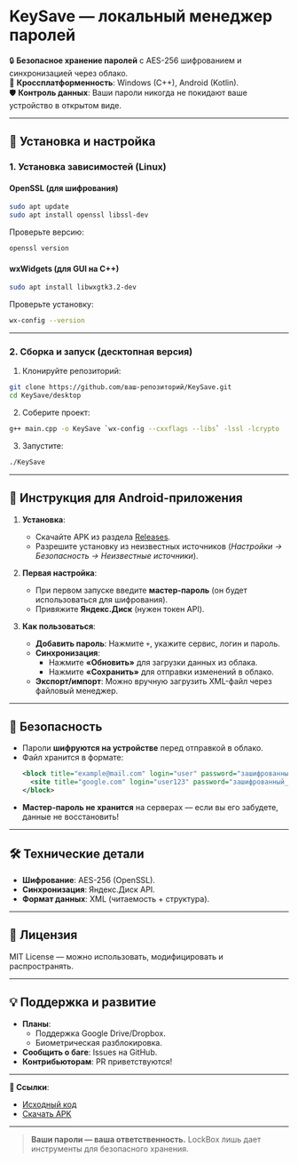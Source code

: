 # **KeySave — локальный менеджер паролей**  

🔒 **Безопасное хранение паролей** с AES-256 шифрованием и синхронизацией через облако.  
📱 **Кроссплатформенность**: Windows (C++), Android (Kotlin).  
🛡️ **Контроль данных**: Ваши пароли никогда не покидают ваше устройство в открытом виде.  

---

## **🚀 Установка и настройка**  

### **1. Установка зависимостей (Linux)**  

#### **OpenSSL (для шифрования)**  
```bash
sudo apt update
sudo apt install openssl libssl-dev
```  
Проверьте версию:  
```bash
openssl version
```  

#### **wxWidgets (для GUI на C++)**  
```bash
sudo apt install libwxgtk3.2-dev
```  
Проверьте установку:  
```bash
wx-config --version
```  

---

### **2. Сборка и запуск (десктопная версия)**  
1. Клонируйте репозиторий:  
```bash
git clone https://github.com/ваш-репозиторий/KeySave.git
cd KeySave/desktop
```  
2. Соберите проект:  
```bash
g++ main.cpp -o KeySave `wx-config --cxxflags --libs` -lssl -lcrypto
```  
3. Запустите:  
```bash
./KeySave
```  

---

## **📱 Инструкция для Android-приложения**  

1. **Установка**:  
   - Скачайте APK из раздела [Releases](https://github.com/ваш-репозиторий/KeySave/releases).  
   - Разрешите установку из неизвестных источников (*Настройки → Безопасность → Неизвестные источники*).  

2. **Первая настройка**:  
   - При первом запуске введите **мастер-пароль** (он будет использоваться для шифрования).  
   - Привяжите **Яндекс.Диск** (нужен токен API).  

3. **Как пользоваться**:  
   - **Добавить пароль**: Нажмите `+`, укажите сервис, логин и пароль.  
   - **Синхронизация**:  
     - Нажмите **«Обновить»** для загрузки данных из облака.  
     - Нажмите **«Сохранить»** для отправки изменений в облако.  
   - **Экспорт/импорт**: Можно вручную загрузить XML-файл через файловый менеджер.  

---

## **🔐 Безопасность**  
- Пароли **шифруются на устройстве** перед отправкой в облако.  
- Файл хранится в формате:  
  ```xml
  <block title="example@mail.com" login="user" password="зашифрованный_пароль">
    <site title="google.com" login="user123" password="зашифрованный_пароль"/>
  </block>
  ```  
- **Мастер-пароль не хранится** на серверах — если вы его забудете, данные не восстановить!  

---

## **🛠 Технические детали**  
- **Шифрование**: AES-256 (OpenSSL).  
- **Синхронизация**: Яндекс.Диск API.  
- **Формат данных**: XML (читаемость + структура).  

---

## **📜 Лицензия**  
MIT License — можно использовать, модифицировать и распространять.  

---

## **💡 Поддержка и развитие**  
- **Планы**:  
  - Поддержка Google Drive/Dropbox.  
  - Биометрическая разблокировка.  
- **Сообщить о баге**: Issues на GitHub.  
- **Контрибьюторам**: PR приветствуются!  

--- 

**🔗 Ссылки**:  
- [Исходный код](https://github.com/ваш-репозиторий/KeySave)  
- [Скачать APK](https://github.com/ваш-репозиторий/KeySave/releases)  

--- 

> **Ваши пароли — ваша ответственность.** LockBox лишь дает инструменты для безопасного хранения.
